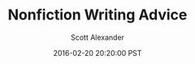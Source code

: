 ---
layout: podcast
title: "Nonfiction Writing Advice"
author: Scott Alexander
description: https://slatestarcodex.com/2016/02/20/writing-advice/
date: 2016-02-20 20:20:00 PST
length: 707437
duration: 177
guid: writing-advice
---